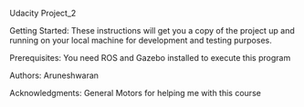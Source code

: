 Udacity Project_2

Getting Started: 
These instructions will get you a copy of the project up and running on your local machine for development and testing purposes. 

Prerequisites: 
You need ROS and Gazebo installed to execute this program


Authors: 
Aruneshwaran

Acknowledgments: 
General Motors for helping me with this course
